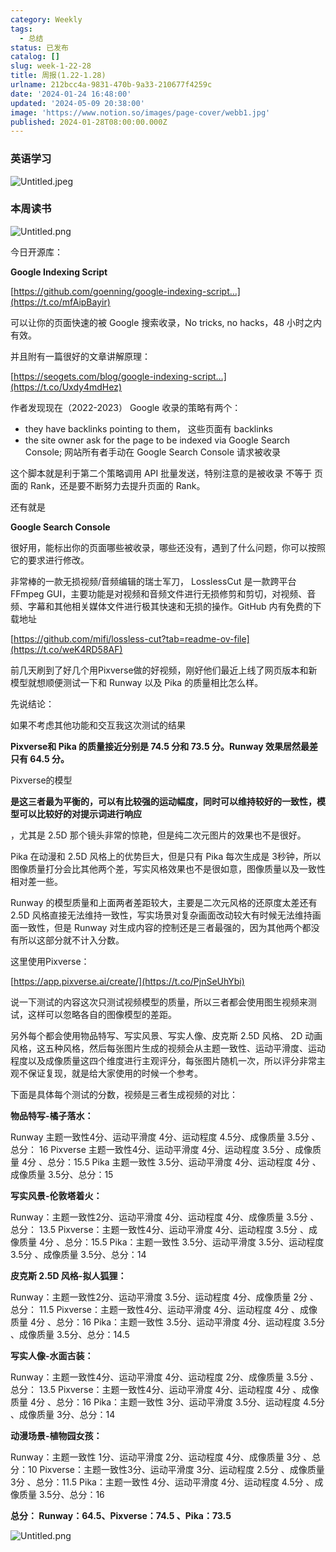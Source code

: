 ```yaml
---
category: Weekly
tags:
  - 总结
status: 已发布
catalog: []
slug: week-1-22-28
title: 周报(1.22-1.28)
urlname: 212bcc4a-9831-470b-9a33-210677f4259c
date: '2024-01-24 16:48:00'
updated: '2024-05-09 20:38:00'
image: 'https://www.notion.so/images/page-cover/webb1.jpg'
published: 2024-01-28T08:00:00.000Z
---
```


### 英语学习


![Untitled.jpeg](https://prod-files-secure.s3.us-west-2.amazonaws.com/5d24fe63-e567-4804-86f9-9fdc62e13082/13f89310-e18e-4344-b5f8-95c58ff07f1e/Untitled.jpeg?X-Amz-Algorithm=AWS4-HMAC-SHA256&X-Amz-Content-Sha256=UNSIGNED-PAYLOAD&X-Amz-Credential=ASIAZI2LB466TFQNZ4RS%2F20250313%2Fus-west-2%2Fs3%2Faws4_request&X-Amz-Date=20250313T053826Z&X-Amz-Expires=3600&X-Amz-Security-Token=IQoJb3JpZ2luX2VjEIX%2F%2F%2F%2F%2F%2F%2F%2F%2F%2FwEaCXVzLXdlc3QtMiJGMEQCIDpTlHfCLBoPoLrMnYBPban%2B0w2QnAR4IU1KpETg0lXQAiAUFkdibR2hg2otQBrmTchkfyQ0efkdz24%2BAurjcAX68yqIBAjN%2F%2F%2F%2F%2F%2F%2F%2F%2F%2F8BEAAaDDYzNzQyMzE4MzgwNSIMnaeHujncU81GWKzXKtwDJZ%2FlFDR5uLqWbRsY0180kyhWkr0RE64GupEKWOTtW%2Fpw1NKtYPnhpMuuUAdmZ2uqBQSwLnD1qZb0lsAJionYcIEseP9L%2BCzY6RiboH4ABRa9pbwOPYeQVQ0UO2IDjlF3K0pfuHfX4a%2BilV5Fq4aixRKu2fCdE989EynWA2jDbkxgox%2BRvESDDbk6RBvdbT8CP3GUJhmwhSXi9p5786c2jMwNgRE9XJgAwV63y5ouqWDxu6z01x%2BRDNKc2R%2FAdEASjhbkNFhwjt101oqSzQJiJUnKDoz0Xt3m6HYBjxVltHBSz542UkmoWQhYO4mli4gYiflC3uwssCktc%2BNIUJ5y6BqoOi5J1eTHk29Vn7O3iuWq5kk2uSdC%2FPi8tS7x7eTm77GHWZre9vw8F6RG%2B9sV6krHyzdzcGzdU1FG%2FGNbDxUyJxHQzMtExqrG65YM8ysWwFG0UDZU9CW7HTC7U6q121tFqe1lJohCkBvfzC4FZeIJxqT8jRdvU7IluQ171Duwl%2FBIzl9lmZ0KfxUU4YOG1BbI22AI7CnYcZ4Y7XNTaRiKHlcwnaqfkbIKh%2FFC2mapfhMb7uFIT4uXZfhLefeCQk3c8YNCzhvSeSwCy4paEUxe79ARHYpj%2BVEKmzMwnrrJvgY6pgETeJ3TmbayxYR8QMCaRSKp2SVR1DD8HTzhsRU%2F3xSEXZSAWNC1JeaeSh6ESNeCEn9c4rwvLx7bjxAUfCNv82lPRD0KxJuyahrBopd94OZ3NNyYQDMVUGq2MNzqNcZsgmdky5nov7GEiS%2BGr21iVv%2BjSpsz6UymKQyDE4Fd97tyQ%2FfpTq0q%2BG0UGfpsmpbxG%2FEbmNs7Yu0qwsLIy7hYCkuL674sgAaZ&X-Amz-Signature=859a2a4241dd228dc7ec49c8b6626b684138bb79828753f6623ca343ad5281d6&X-Amz-SignedHeaders=host&x-id=GetObject)


### 本周读书


![Untitled.png](https://prod-files-secure.s3.us-west-2.amazonaws.com/5d24fe63-e567-4804-86f9-9fdc62e13082/4230a01f-03e6-45a7-9f78-5892b7e77e85/Untitled.png?X-Amz-Algorithm=AWS4-HMAC-SHA256&X-Amz-Content-Sha256=UNSIGNED-PAYLOAD&X-Amz-Credential=ASIAZI2LB466TFQNZ4RS%2F20250313%2Fus-west-2%2Fs3%2Faws4_request&X-Amz-Date=20250313T053826Z&X-Amz-Expires=3600&X-Amz-Security-Token=IQoJb3JpZ2luX2VjEIX%2F%2F%2F%2F%2F%2F%2F%2F%2F%2FwEaCXVzLXdlc3QtMiJGMEQCIDpTlHfCLBoPoLrMnYBPban%2B0w2QnAR4IU1KpETg0lXQAiAUFkdibR2hg2otQBrmTchkfyQ0efkdz24%2BAurjcAX68yqIBAjN%2F%2F%2F%2F%2F%2F%2F%2F%2F%2F8BEAAaDDYzNzQyMzE4MzgwNSIMnaeHujncU81GWKzXKtwDJZ%2FlFDR5uLqWbRsY0180kyhWkr0RE64GupEKWOTtW%2Fpw1NKtYPnhpMuuUAdmZ2uqBQSwLnD1qZb0lsAJionYcIEseP9L%2BCzY6RiboH4ABRa9pbwOPYeQVQ0UO2IDjlF3K0pfuHfX4a%2BilV5Fq4aixRKu2fCdE989EynWA2jDbkxgox%2BRvESDDbk6RBvdbT8CP3GUJhmwhSXi9p5786c2jMwNgRE9XJgAwV63y5ouqWDxu6z01x%2BRDNKc2R%2FAdEASjhbkNFhwjt101oqSzQJiJUnKDoz0Xt3m6HYBjxVltHBSz542UkmoWQhYO4mli4gYiflC3uwssCktc%2BNIUJ5y6BqoOi5J1eTHk29Vn7O3iuWq5kk2uSdC%2FPi8tS7x7eTm77GHWZre9vw8F6RG%2B9sV6krHyzdzcGzdU1FG%2FGNbDxUyJxHQzMtExqrG65YM8ysWwFG0UDZU9CW7HTC7U6q121tFqe1lJohCkBvfzC4FZeIJxqT8jRdvU7IluQ171Duwl%2FBIzl9lmZ0KfxUU4YOG1BbI22AI7CnYcZ4Y7XNTaRiKHlcwnaqfkbIKh%2FFC2mapfhMb7uFIT4uXZfhLefeCQk3c8YNCzhvSeSwCy4paEUxe79ARHYpj%2BVEKmzMwnrrJvgY6pgETeJ3TmbayxYR8QMCaRSKp2SVR1DD8HTzhsRU%2F3xSEXZSAWNC1JeaeSh6ESNeCEn9c4rwvLx7bjxAUfCNv82lPRD0KxJuyahrBopd94OZ3NNyYQDMVUGq2MNzqNcZsgmdky5nov7GEiS%2BGr21iVv%2BjSpsz6UymKQyDE4Fd97tyQ%2FfpTq0q%2BG0UGfpsmpbxG%2FEbmNs7Yu0qwsLIy7hYCkuL674sgAaZ&X-Amz-Signature=e228180ac2dfd310d9ad20291249c3265572f7991cf412160d57cdc253fd9bda&X-Amz-SignedHeaders=host&x-id=GetObject)


今日开源库：


**Google Indexing Script**


[https://github.com/goenning/google-indexing-script…](https://t.co/mfAipBayir)


可以让你的页面快速的被 Google 搜索收录，No tricks, no hacks，48 小时之内有效。

并且附有一篇很好的文章讲解原理：


[https://seogets.com/blog/google-indexing-script…](https://t.co/Uxdy4mdHez)


作者发现现在（2022-2023） Google 收录的策略有两个：

- they have backlinks pointing to them， 这些页面有 backlinks
- the site owner ask for the page to be indexed via Google Search Console; 网站所有者手动在 Google Search Console 请求被收录

这个脚本就是利于第二个策略调用 API 批量发送，特别注意的是被收录 不等于 页面的 Rank，还是要不断努力去提升页面的 Rank。

还有就是


**Google Search Console**


很好用，能标出你的页面哪些被收录，哪些还没有，遇到了什么问题，你可以按照它的要求进行修改。


非常棒的一款无损视频/音频编辑的瑞士军刀， LosslessCut 是一款跨平台 FFmpeg GUI，主要功能是对视频和音频文件进行无损修剪和剪切，对视频、音频、字幕和其他相关媒体文件进行极其快速和无损的操作。GitHub 内有免费的下载地址


[https://github.com/mifi/lossless-cut?tab=readme-ov-file](https://t.co/weK4RD58AF)


前几天刷到了好几个用Pixverse做的好视频，刚好他们最近上线了网页版本和新模型就想顺便测试一下和 Runway 以及 Pika 的质量相比怎么样。

先说结论：

如果不考虑其他功能和交互我这次测试的结果


**Pixverse和 Pika 的质量接近分别是 74.5 分和 73.5 分。Runway 效果居然最差只有 64.5 分。**


Pixverse的模型


**是这三者最为平衡的，可以有比较强的运动幅度，同时可以维持较好的一致性，模型可以比较好的对提示词进行响应**


，尤其是 2.5D 那个镜头非常的惊艳，但是纯二次元图片的效果也不是很好。

Pika 在动漫和 2.5D 风格上的优势巨大，但是只有 Pika 每次生成是 3秒钟，所以图像质量打分会比其他两个差，写实风格效果也不是很如意，图像质量以及一致性相对差一些。

Runway 的模型质量和上面两者差距较大，主要是二次元风格的还原度太差还有 2.5D 风格直接无法维持一致性，写实场景对复杂画面改动较大有时候无法维持画面一致性，但是 Runway 对生成内容的控制还是三者最强的，因为其他两个都没有所以这部分就不计入分数。

这里使用Pixverse：


[https://app.pixverse.ai/create/](https://t.co/PjnSeUhYbi)


说一下测试的内容这次只测试视频模型的质量，所以三者都会使用图生视频来测试，这样可以忽略各自的图像模型的差距。

另外每个都会使用物品特写、写实风景、写实人像、皮克斯 2.5D 风格、 2D 动画风格，这五种风格，然后每张图片生成的视频会从主题一致性、运动平滑度、运动程度以及成像质量这四个维度进行主观评分，每张图片随机一次，所以评分非常主观不保证复现，就是给大家使用的时候一个参考。

下面是具体每个测试的分数，视频是三者生成视频的对比：


**物品特写-橘子落水：**


Runway   主题一致性4分、运动平滑度 4分、运动程度 4.5分、成像质量 3.5分 、总分： 16
Pixverse 主题一致性4分、运动平滑度 4分、运动程度 3.5分 、成像质量 4分 、总分：15.5
Pika 主题一致性 3.5分、运动平滑度 4分、运动程度 4分 、成像质量 3.5分、总分：15


**写实风景-伦敦塔着火：**


Runway：主题一致性2分、运动平滑度 4分、运动程度 4分、成像质量 3.5分 、总分： 13.5
Pixverse：主题一致性4分、运动平滑度 4分、运动程度 3.5分 、成像质量 4分 、总分：15.5
Pika：主题一致性 3.5分、运动平滑度 3.5分、运动程度 3.5分 、成像质量 3.5分、总分：14


**皮克斯 2.5D 风格-拟人狐狸：**


Runway：主题一致性2分、运动平滑度 3.5分、运动程度 4分、成像质量 2分 、总分： 11.5
Pixverse：主题一致性4分、运动平滑度 4分、运动程度 4分 、成像质量 4分 、总分：16
Pika：主题一致性 3.5分、运动平滑度 4分、运动程度 3.5分 、成像质量 3.5分、总分：14.5


**写实人像-水面古装：**


Runway：主题一致性4分、运动平滑度 4分、运动程度 2分、成像质量 3.5分 、总分： 13.5
Pixverse：主题一致性4分、运动平滑度 4分、运动程度 4分 、成像质量 4分 、总分：16
Pika：主题一致性 3分、运动平滑度 3.5分、运动程度 4.5分 、成像质量 3分、总分：14


**动漫场景-植物园女孩：**


Runway：主题一致性 1分、运动平滑度 2分、运动程度 4分、成像质量 3分 、总分：10
Pixverse：主题一致性3分、运动平滑度 3分、运动程度 2.5分 、成像质量 3分 、总分：11.5
Pika：主题一致性 4分、运动平滑度 4分、运动程度 4.5分 、成像质量 3.5分、总分：16


**总分： Runway：64.5、Pixverse：74.5 、Pika：73.5**


![Untitled.png](https://prod-files-secure.s3.us-west-2.amazonaws.com/5d24fe63-e567-4804-86f9-9fdc62e13082/8e04e5ad-2b05-4144-8058-53bf010acfd3/Untitled.png?X-Amz-Algorithm=AWS4-HMAC-SHA256&X-Amz-Content-Sha256=UNSIGNED-PAYLOAD&X-Amz-Credential=ASIAZI2LB466TFQNZ4RS%2F20250313%2Fus-west-2%2Fs3%2Faws4_request&X-Amz-Date=20250313T053826Z&X-Amz-Expires=3600&X-Amz-Security-Token=IQoJb3JpZ2luX2VjEIX%2F%2F%2F%2F%2F%2F%2F%2F%2F%2FwEaCXVzLXdlc3QtMiJGMEQCIDpTlHfCLBoPoLrMnYBPban%2B0w2QnAR4IU1KpETg0lXQAiAUFkdibR2hg2otQBrmTchkfyQ0efkdz24%2BAurjcAX68yqIBAjN%2F%2F%2F%2F%2F%2F%2F%2F%2F%2F8BEAAaDDYzNzQyMzE4MzgwNSIMnaeHujncU81GWKzXKtwDJZ%2FlFDR5uLqWbRsY0180kyhWkr0RE64GupEKWOTtW%2Fpw1NKtYPnhpMuuUAdmZ2uqBQSwLnD1qZb0lsAJionYcIEseP9L%2BCzY6RiboH4ABRa9pbwOPYeQVQ0UO2IDjlF3K0pfuHfX4a%2BilV5Fq4aixRKu2fCdE989EynWA2jDbkxgox%2BRvESDDbk6RBvdbT8CP3GUJhmwhSXi9p5786c2jMwNgRE9XJgAwV63y5ouqWDxu6z01x%2BRDNKc2R%2FAdEASjhbkNFhwjt101oqSzQJiJUnKDoz0Xt3m6HYBjxVltHBSz542UkmoWQhYO4mli4gYiflC3uwssCktc%2BNIUJ5y6BqoOi5J1eTHk29Vn7O3iuWq5kk2uSdC%2FPi8tS7x7eTm77GHWZre9vw8F6RG%2B9sV6krHyzdzcGzdU1FG%2FGNbDxUyJxHQzMtExqrG65YM8ysWwFG0UDZU9CW7HTC7U6q121tFqe1lJohCkBvfzC4FZeIJxqT8jRdvU7IluQ171Duwl%2FBIzl9lmZ0KfxUU4YOG1BbI22AI7CnYcZ4Y7XNTaRiKHlcwnaqfkbIKh%2FFC2mapfhMb7uFIT4uXZfhLefeCQk3c8YNCzhvSeSwCy4paEUxe79ARHYpj%2BVEKmzMwnrrJvgY6pgETeJ3TmbayxYR8QMCaRSKp2SVR1DD8HTzhsRU%2F3xSEXZSAWNC1JeaeSh6ESNeCEn9c4rwvLx7bjxAUfCNv82lPRD0KxJuyahrBopd94OZ3NNyYQDMVUGq2MNzqNcZsgmdky5nov7GEiS%2BGr21iVv%2BjSpsz6UymKQyDE4Fd97tyQ%2FfpTq0q%2BG0UGfpsmpbxG%2FEbmNs7Yu0qwsLIy7hYCkuL674sgAaZ&X-Amz-Signature=cd180fee9cf5381b6b338ac6b757797278d87594db4fe7cc386b1fe6a8412ba9&X-Amz-SignedHeaders=host&x-id=GetObject)


